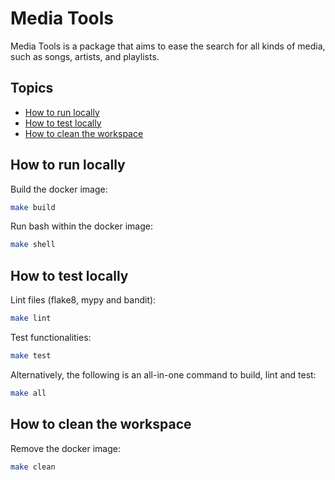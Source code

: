 # Media Tools

Media Tools is a package that aims to ease the search for all kinds of media, such as songs, artists, and playlists.

## Topics

* [How to run locally](#how-to-run-locally)
* [How to test locally](#how-to-test-locally)
* [How to clean the workspace](#how-to-clean-the-workspace)

## How to run locally

Build the docker image:

```sh
make build
```

Run bash within the docker image:

```sh
make shell
```

## How to test locally

Lint files (flake8, mypy and bandit):

```sh
make lint
```

Test functionalities:

```sh
make test
```

Alternatively, the following is an all-in-one command to build, lint and test:

```sh
make all
```

## How to clean the workspace

Remove the docker image:

```sh
make clean
```
